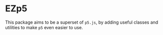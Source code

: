 # EZp5

This package aims to be a superset of `p5.js`, by adding useful classes and utilities to make `p5` even easier to use.
